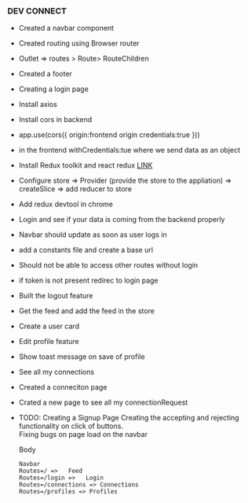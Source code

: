### DEV CONNECT

- Created a navbar component
- Created routing using Browser router
- Outlet => routes > Route> RouteChildren
- Created a footer
- Creating a login page
- Install axios
- Install cors in backend
- app.use(cors({
  origin:frontend origin
  credentials:true
  }))
- in the frontend withCredentials:tue where we send data as an object
- Install Redux toolkit and react redux [LINK](https://redux-toolkit.js.org/tutorials/quick-start)
- Configure store => Provider (provide the store to the appliation) => createSlice => add reducer to store
- Add redux devtool in chrome
- Login and see if your data is coming from the backend properly
- Navbar should update as soon as user logs in
- add a constants file and create a base url
- Should not be able to access other routes without login
- if token is not present redirec to login page
- Built the logout feature
- Get the feed and add the feed in the store
- Create a user card
- Edit profile feature 
- Show toast message on save of profile 
- See all my connections 
- Created a conneciton page
- Crated a new page to see all my connectionRequest
- TODO:
       Creating a Signup Page 
       Creating the accepting and rejecting functionality on click of buttons.  
       Fixing bugs on page load on the navbar

  Body

      Navbar
      Routes=/ =>   Feed
      Routes=/login =>   Login
      Routes=/connections => Connections
      Routes=/profiles => Profiles
